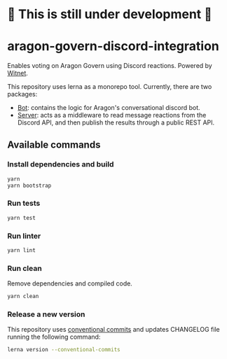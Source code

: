 # :wrench: This is still under development :wrench:

# aragon-govern-discord-integration

Enables voting on Aragon Govern using Discord reactions. Powered by [Witnet](https://www.witnet.io/).

This repository uses lerna as a monorepo tool. Currently, there are two packages:

- [Bot]: contains the logic for Aragon's conversational discord bot.
- [Server]: acts as a middleware to read message reactions from the Discord API, and then publish the results through a public REST API.

## Available commands

### Install dependencies and build

```sh
yarn
yarn bootstrap
```

### Run tests

```sh
yarn test
```

### Run linter

```sh
yarn lint
```

### Run clean

Remove dependencies and compiled code.

```sh
yarn clean 
```

### Release a new version

This repository uses [conventional commits](https://www.conventionalcommits.org/en/v1.0.0/) and updates CHANGELOG file running the following command:

```sh
lerna version --conventional-commits
```

[Bot]: packages/bot
[Server]: packages/server
